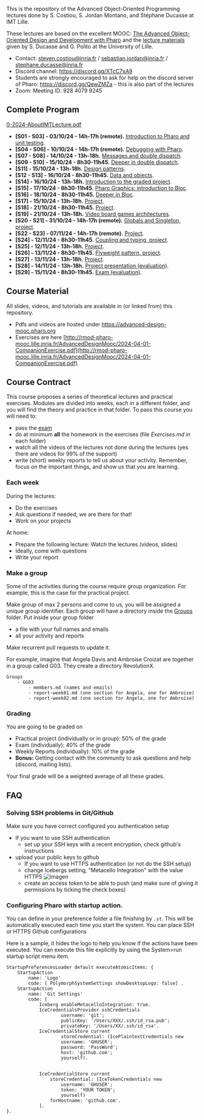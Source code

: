 This is the repository of the Advanced Object-Oriented Programming lectures done by S. Costiou, S. Jordan Montano, and Stéphane Ducasse at IMT Lille.

These lectures are based on the excellent MOOC: [The Advanced Object-Oriented Design and Development with Pharo](https://advanced-design-mooc.pharo.org) and the [lecture materials](https://github.com/UnivLille-Meta/Miage23) given by S. Ducasse and G. Polito at the University of Lille.

- Contact:  steven.costiou@inria.fr / sebastian.jordan@inria.fr / stephane.ducasse@inria.fr
- Discord channel: https://discord.gg/XTcC7xA9
- Students are strongly encouraged to ask for help on the discord server of Pharo: https://discord.gg/QewZMZa - this is also part of the lectures
- Zoom: Meeting ID: 928 4079 9245

## Complete Program

[0-2024-AboutIMTLecture.pdf](0-2024-AboutIMTLecture.pdf)

- **[S01 - S03] - 03/10/24 - 14h-17h (remote).** [Introduction to Pharo and unit testing](/Week-01-Introduction-October-3-4-2024/S01-03-10-Lectures.md).
- **[S04 - S06] - 10/10/24 - 14h-17h (remote).** [Debugging with Pharo](/Week-02-Debugging-10-11-2024/S04-10-10-Lectures.md).
- **[S07 - S08] - 14/10/24 - 13h-18h.** [Messages and double dispatch](/Week-03-Object-Oriented-Programming-October-14-18-2024/S07-14-10-Lectures.md).
- **[S09 - S10] - 15/10/24 - 8h30-11h45.** [Deeper in double dispatch](/Week-03-Object-Oriented-Programming-October-14-18-2024/S09-15-10-Lectures-Morning.md).
- **[S11] - 15/10/24 - 13h-18h.** [Design patterns](/Week-03-Object-Oriented-Programming-October-14-18-2024/S11-15-10-Lectures-Afternoon.md).
- **[S12 - S13] - 16/10/24 - 8h30-11h45.** [Data and objects](/Week-03-Object-Oriented-Programming-October-14-18-2024/S12-16-10-Lectures-Morning.md).
- **[S14] - 16/10/24 - 13h-18h.** [Introduction to the graded project](/Week-03-Object-Oriented-Programming-October-14-18-2024/S14-16-10-Exercises-Afternoon.md).
- **[S15] - 17/10/24 - 8h30-11h45.** [Pharo Graphics: introduction to Bloc](/Week-03-Object-Oriented-Programming-October-14-18-2024/S15-17-10-Exercises-Morning.md).
- **[S16] - 18/10/24 - 8h30-11h45.** [Deeper in Bloc](/Week-03-Object-Oriented-Programming-October-14-18-2024/S16-18-10-Exercises-Morning.md).
- **[S17] - 15/10/24 - 13h-18h.** [Project](/Week-03-Object-Oriented-Programming-October-14-18-2024/S17-18-10-Exercises-Afternoon.md).
- **[S18] - 21/10/24 - 8h30-11h45.** [Project](/Week-04-Project-October-21-2024/S18-21-10-Lectures-Morning.mdÒ).
- **[S19] - 21/10/24 - 13h-18h.** [Video board games architectures](/Week-04-Project-October-21-2024/S19-21-10-Lectures-Afternoon.md).
- **[S20 - S21] - 31/10/24 - 14h-17h (remote).** [Globals and Singleton, project](/Week-05-Globals-and-Project-October-31-2024/S20-31-10-Lectures.md).
- **[S22 - S23] - 07/11/24 - 14h-17h (remote).** [Project](/Week-06-Project-November-7-8-2024/S22-07-11-Lectures.md).
- **[S24] - 12/11/24 - 8h30-11h45.** [Coupling and typing, project](/Week-07-Project-November-11-15-2024/S24-12-11-Lectures-Morning.md).
- **[S25] - 12/11/24 - 13h-18h.** [Project](/Week-07-Project-November-11-15-2024/S25-12-11-Lectures-Afternoon.md).
- **[S26] - 13/11/24 - 8h30-11h45.** [Flyweight pattern, project](/Week-07-Project-November-11-15-2024/S26-13-11-Lectures-Morning.md).
- **[S27] - 13/11/24 - 13h-18h.** [Project](/Week-07-Project-November-11-15-2024/S27-13-11-Lectures-Afternoon.md).
- **[S28] - 14/11/24 - 13h-18h.** [Project presentation (evaluation)](/Week-07-Project-November-11-15-2024/S28-14-11-Lectures-Afternoon.md).
- **[S29] - 15/11/24 - 8h30-11h45.** [Exam (evaluation)](/Week-07-Project-November-11-15-2024/S29-15-11-Exam-Morning.md).

## Course Material

All slides, videos, and tutorials are available in (or linked from) this repository.

- Pdfs and videos are hosted under https://advanced-design-mooc.pharo.org
- Exercises are here [http://rmod-pharo-mooc.lille.inria.fr/AdvancedDesignMooc/2024-04-01-CompanionExercise.pdf](http://rmod-pharo-mooc.lille.inria.fr/AdvancedDesignMooc/2024-04-01-CompanionExercise.pdf)

## Course Contract

This course proposes a series of theoretical lectures and practical exercises.
Modules are divided into weeks, each in a different folder, and you will find the theory and practice in that folder.
To pass this course you will need to:
 - pass the [exam](/Week-07-Project-November-11-15-2024/S29-15-11-Exam-Morning.md)
 - do at minimum **all** the homework in the exercises (file *Exercises.md* in each folder)
 - watch all the videos of the lectures not done during the lectures (yes there are videos for 99% of the support)
 - write (short) weekly reports to tell us about your activity. Remember, focus on the important things, and show us that you are learning.

### Each week

During the lectures:
- Do the exercises
- Ask questions if needed, we are there for that!
- Work on your projects

At home:
- Prepare the following lecture: Watch the lectures (videos, slides)
- Ideally, come with questions
- Write your report

### Make a group

Some of the activities during the course require group organization.
For example, this is the case for the practical project.

Make group of max 2 persons and come to us, you will be assigned a unique group identifier.
Each group will have a directory inside the [Groups](Groups) folder.
Put inside your group folder
 - a file with your full names and emails
 - all your activity and reports
 
Make recurrent pull requests to update it.

For example, imagine that Angela Davis and Ambroise Croizat are together in a group called G03.
They create a directory RevolutionX.

```
Groups
    - GG03
        - members.md (names and emails)
        - report-week01.md (one section for Angela, one for Ambroise)
        - report-week02.md (one section for Angela, one for Ambroise)
```

### Grading

You are going to be graded on
- Practical project (individually or in group): 50% of the grade
- Exam (individually): 40% of the grade
- Weekly Reports (individually): 10% of the grade
- **Bonus:** Getting contact with the community to ask questions and help (discord, mailing lists).

Your final grade will be a weighted average of all these grades.

## FAQ

### Solving SSH problems in Git/Github

Make sure you have correct configured you authentication setup
- If you want to use SSH authentication
    - set up your SSH keys with a recent encryption, check github's instructions
- upload your public keys to github
    - If you want to use HTTPS authentication (or not do the SSH setup)
    - change Icebergs setting, "Metacello Integration" with the value HTTPS
    ![imagen](https://user-images.githubusercontent.com/708322/197169064-c6bf0bd2-762c-4bbe-b48c-daedb2d3aeef.png)
	- create an access token to be able to push (and make sure of giving it permissions by ticking the check boxes)

### Configuring Pharo with startup action. 

You can define in your preference folder a file finishing by `.st`.
This will be automatically executed each time you start the system.
You can place SSH or HTTPS Github configurations

Here is a sample, it hides the logo to help you know if the actions have been executed. 
You can execute this file explicitly by using the System>run startup script menu item. 

```
StartupPreferencesLoader default executeAtomicItems: {
	StartupAction 
		name: 'Logo' 
		code: [ PolymorphSystemSettings showDesktopLogo: false] .
	StartupAction 
		name: 'Git Settings' 
		code: [ 
			Iceberg enableMetacelloIntegration: true.
			IceCredentialsProvider sshCredentials
					username: 'git';
					publicKey: '/Users/XXX/.ssh/id_rsa.pub';
					privateKey: '/Users/XX/.ssh/id_rsa'.
			IceCredentialStore current
					storeCredential: (IcePlaintextCredentials new
					username: 'GHUSER';
					password: 'PassWord';
					host: 'github.com';
					yourself).		


			IceCredentialStore current
				storeCredential: (IceTokenCredentials new
					username: 'GHUSER';
					token: 'YOUR TOKEN';
					yourself) 
				forHostname: 'github.com'.
			]. 
}.

```

